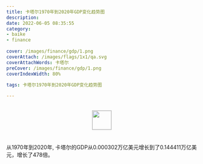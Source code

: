 ```yaml
---
title: 卡塔尔1970年到2020年GDP变化趋势图
description:
date: 2022-06-05 08:35:55
category:
- baike
- finance
  
cover: /images/finance/gdp/1.png
coverAttach: /images/flags/1x1/qa.svg
coverAttachWords: 卡塔尔
preCover: /images/finance/gdp/1.png
coverIndexWidth: 80%
  
tags: 卡塔尔1970年到2020年GDP变化趋势图

---
```




<script src="/assets/js/charts/chart.js"></script>

<div style="text-align: center; margin: 30px 0; ">
    <img src="/images/flags/1x1/qa.svg" style="width: 50px; border: 1px solid #cccccc; ">
</div>

<div style="width: 98%; margin: 0 0 35px 0; ">
    <canvas id="myChart"></canvas>
</div>

<div>
<p class="paragraph">从1970年到2020年, 卡塔尔的GDP从0.000302万亿美元增长到了0.144411万亿美元，增长了478倍。</p>
</div>

<script>

    const dataGdp = {
        labels: [1970, 1971, 1972, 1973, 1974, 1975, 1976, 1977, 1978, 1979, 1980, 1981, 1982, 1983, 1984, 1985, 1986, 1987, 1988, 1989, 1990, 1991, 1992, 1993, 1994, 1995, 1996, 1997, 1998, 1999, 2000, 2001, 2002, 2003, 2004, 2005, 2006, 2007, 2008, 2009, 2010, 2011, 2012, 2013, 2014, 2015, 2016, 2017, 2018, 2019, 2020],
        datasets: [{
            label: '(万亿美元)  •  即刻编程  •  cn.hongkezhang.com',
            backgroundColor: 'rgb(0 0 128)',
            borderColor: 'rgb(0 0 128)',
            data: [0.000302, 0.000388, 0.000510, 0.000794, 0.002401, 0.002513, 0.003284, 0.003618, 0.004052, 0.005633, 0.007829, 0.008661, 0.007597, 0.006468, 0.006704, 0.006153, 0.005053, 0.005446, 0.006038, 0.006488, 0.007360, 0.006884, 0.007646, 0.007157, 0.007374, 0.008138, 0.009059, 0.011298, 0.010255, 0.012393, 0.017760, 0.017538, 0.019364, 0.023534, 0.031734, 0.044530, 0.060882, 0.079712, 0.115270, 0.097798, 0.125122, 0.167775, 0.186834, 0.198728, 0.206225, 0.161740, 0.151732, 0.161099, 0.183335, 0.176371, 0.144411],
            barPercentage: 0.3
        }]
    };

    const config = {
        type: 'line',
        data: dataGdp,
        options: {
            series: [
                {
                    barWidth: '20%'
                }
            ]
        }
    };

    const myChart = new Chart(
        document.getElementById('myChart'),
        config
    );
</script>
